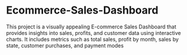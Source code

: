 # Ecommerce-Sales-Dashboard
This project is a visually appealing E-commerce Sales Dashboard that provides insights into sales, profits, and customer data using interactive charts. It includes metrics such as total sales, profit by month, sales by state, customer purchases, and payment modes
